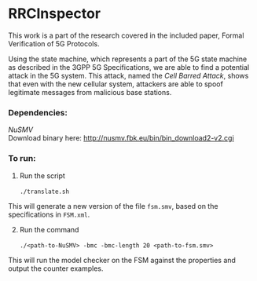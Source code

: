 # RRCInspector

This work is a part of the research covered in the included paper, Formal Verification of 5G Protocols.

Using the state machine, which represents a part of the 5G state machine as described in the 3GPP 5G Specifications, we are able to find a potential attack in the 5G system. This attack, named the _Cell Barred Attack_, shows that even with the new cellular system, attackers are able to spoof legitimate messages from malicious base stations.

### Dependencies:  
*NuSMV*  
Download binary here: http://nusmv.fbk.eu/bin/bin_download2-v2.cgi

### To run:
1. Run the script   

&nbsp;&nbsp;&nbsp;&nbsp;&nbsp;&nbsp;```./translate.sh```

This will generate a new version of the file `fsm.smv`, based on the specifications in `FSM.xml`.

2. Run the command   

&nbsp;&nbsp;&nbsp;&nbsp;&nbsp;&nbsp;```./<path-to-NuSMV> -bmc -bmc-length 20 <path-to-fsm.smv>```

This will run the model checker on the FSM against the properties and output the counter examples.

